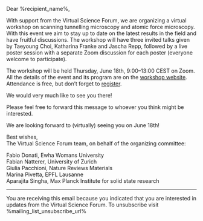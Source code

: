 Dear %recipient_name%,

With support from the Virtual Science Forum, we are organizing a virtual workshop on scanning tunnelling microscopy and atomic force microscopy.
With this event we aim to stay up to date on the latest results in the field and have fruitful discussions.
The workshop will have three invited talks given by Taeyoung Choi, Katharina Franke and Jascha Repp, followed by a live poster session with a separate Zoom discussion for each poster (everyone welcome to participate).

The workshop will be held Thursday, June 18th, 9:00–13:00 CEST on Zoom. All the details of the event and its program are on the [workshop website](https://sites.google.com/view/virtualspm).
Attendance is free, but don’t forget to [register](https://sites.google.com/view/virtualspm/registration).

We would very much like to see you there!

Please feel free to forward this message to whoever you think might be interested.

We are looking forward to (virtually) seeing you on June 18th!

Best wishes,  
The Virtual Science Forum team, on behalf of the organizing committee:

Fabio Donati, Ewha Womans University  
Fabian Natterer, University of Zurich  
Giulia Pacchioni, Nature Reviews Materials  
Marina Pivetta, EPFL Lausanne  
Aparajita Singha, Max Planck Institute for solid state research  

---
You are receiving this email because you indicated that you are interested in updates from the Virtual Science Forum.
To unsubscribe visit %mailing_list_unsubscribe_url%
